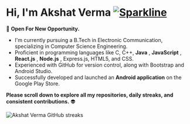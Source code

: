 # Hi, I'm Akshat Verma [![Sparkline](https://stars.medv.io/Naereen/badges.svg)](https://stars.medv.io/Naereen/badges)

💜 **Open For New Opportunity.**

- I'm currently pursuing a B.Tech in Electronic Communication, specializing in Computer Science Engineering.
- Proficient in programming languages like C, C++, **Java** , **JavaScript** , **React.js** , **Node.js** , Express.js, HTML5, and CSS.
- Experienced with GitHub for version control, along with Bootstrap and Android Studio.
- Successfully developed and launched an **Android application** on the Google Play Store.

**Please scroll down to explore all my repositories, daily streaks, and consistent contributions.** 👽

![Akshat Verma GitHub streaks](https://github-readme-stats.vercel.app/api?username=akshatverma1&show_icons=true&theme=radical)
